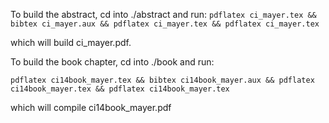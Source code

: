 To build the abstract, cd into ./abstract and run:
`pdflatex ci_mayer.tex && bibtex ci_mayer.aux && pdflatex ci_mayer.tex && pdflatex ci_mayer.tex`

which will build ci_mayer.pdf.

To build the book chapter, cd into ./book and run:

`pdflatex ci14book_mayer.tex && bibtex ci14book_mayer.aux && pdflatex ci14book_mayer.tex && pdflatex ci14book_mayer.tex`

which will compile ci14book_mayer.pdf


